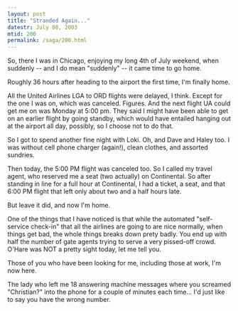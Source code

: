 ```yaml
---
layout: post
title: "Stranded Again..."
datestr: July 08, 2003
mtid: 200
permalink: /saga/200.html
---
```


So, there I was in Chicago, enjoying my long 4th of July weekend, when suddenly -- and I do mean "suddenly" -- it came time to go home.

Roughly 36 hours after heading to the airport the first time, I'm finally home.

All the United Airlines LGA to ORD flights were delayed, I think.  Except for the one I was on, which was canceled.  Figures.  And the next flight UA could get me on was Monday at 5:00 pm.  They said I might have been able to get on an earlier flight by going standby, which would have entailed hanging out at the airport all day, possibly, so I choose not to do that.

So I got to spend another fine night with Loki.  Oh, and Dave and Haley too.  I was without cell phone charger (again!), clean clothes, and assorted sundries.

Then today, the 5:00 PM flight was canceled too.  So I called my travel agent, who reserved me a seat (two actually) on Continental.  So after standing in line for a full hour at Continental, I had a ticket, a seat, and that 6:00 PM flight that left only about two and a half hours late.

But leave it did, and now I'm home.

One of the things that I have noticed is that while the automated "self-service check-in" that all the airlines are going to are nice normally, when things get bad, the whole things breaks down prety badly.  You end up with half the number of gate agents trying to serve a very pissed-off crowd.  O'Hare was NOT a pretty sight today, let me tell you.

Those of you who have been looking for me, including those at work, I'm now here.

The lady who left me 18 answering machine messages where you screamed "Christian?" into the phone for a couple of minutes each time... I'd just like to say you have the wrong number.

